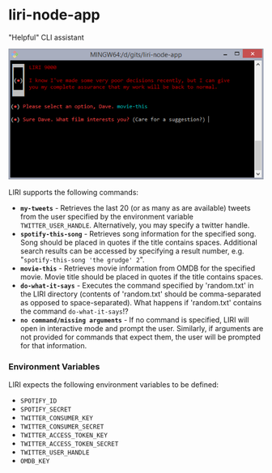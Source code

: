 # liri-node-app
"Helpful" CLI assistant

![LIRI image](liri.png)

LIRI supports the following commands:
* **`my-tweets`** - Retrieves the last 20 (or as many as are available) tweets from the user specified by the environment variable `TWITTER_USER_HANDLE`. Alternatively, you may specify a twitter handle.
* **`spotify-this-song`** - Retrieves song information for the specified song. Song should be placed in quotes if the title contains spaces. Additional search results can be accessed by specifying a result number, e.g. "`spotify-this-song 'the grudge' 2`".
* **`movie-this`** - Retrieves movie information from OMDB for the specified movie. Movie title should be placed in quotes if the title contains spaces.
* **`do-what-it-says`** - Executes the command specified by 'random.txt' in the LIRI directory (contents of 'random.txt' should be comma-separated as opposed to space-separated). What happens if 'random.txt' contains the command `do-what-it-says`!?
* **`no command/missing arguments`** - If no command is specified, LIRI will open in interactive mode and prompt the user. Similarly, if arguments are not provided for commands that expect them, the user will be prompted for that information.

### Environment Variables

LIRI expects the following environment variables to be defined:

* `SPOTIFY_ID`
* `SPOTIFY_SECRET`
* `TWITTER_CONSUMER_KEY`
* `TWITTER_CONSUMER_SECRET`
* `TWITTER_ACCESS_TOKEN_KEY`
* `TWITTER_ACCESS_TOKEN_SECRET`
* `TWITTER_USER_HANDLE`
* `OMDB_KEY`